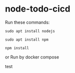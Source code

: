 # node-todo-cicd

Run these commands:


`sudo apt install nodejs`


`sudo apt install npm`


`npm install`

or Run by docker compose

test


